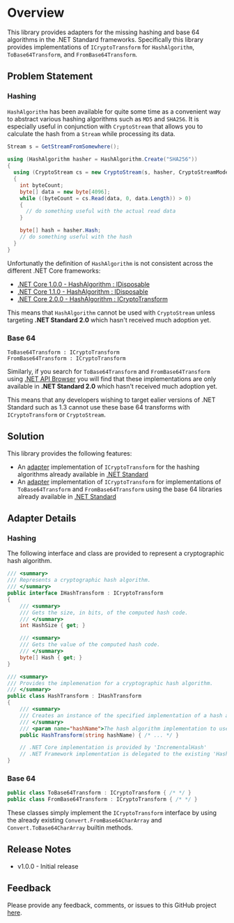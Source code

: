 ﻿# Overview

This library provides adapters for the missing hashing and base 64 algorithms in the .NET Standard frameworks. Specifically this library provides implementations of `ICryptoTransform` for `HashAlgorithm`, `ToBase64Transform`, and `FromBase64Transform`.

## Problem Statement

### Hashing

`HashAlgorithm` has been available for quite some time as a convenient way to abstract various hashing algorithms such as `MD5` and `SHA256`. It is especially useful in conjunction with `CryptoStream` that allows you to calculate the hash from a `Stream` while processing its data.

```csharp
Stream s = GetStreamFromSomewhere();
 
using (HashAlgorithm hasher = HashAlgorithm.Create("SHA256"))
{
  using (CryptoStream cs = new CryptoStream(s, hasher, CryptoStreamMode.Read) 
  {
    int byteCount;
    byte[] data = new byte[4096];
    while ((byteCount = cs.Read(data, 0, data.Length)) > 0)
    {
      // do something useful with the actual read data
    }

    byte[] hash = hasher.Hash;
    // do something useful with the hash
  }
}
```

Unfortunatly the definition of `HashAlgorithm` is not consistent across the different .NET Core frameworks:

* [.NET Core 1.0.0 - HashAlgorithm : IDisposable]
* [.NET Core 1.1.0 - HashAlgorithm : IDisposable]
* [.NET Core 2.0.0 - HashAlgorithm : ICryptoTransform]

This means that `HashAlgorithm` cannot be used with `CryptoStream` unless targeting __.NET Standard 2.0__ which hasn't received much adoption yet.

### Base 64

```
ToBase64Transform : ICryptoTransform
FromBase64Transform : ICryptoTransform
```

Similarly, if you search for `ToBase64Transform` and `FromBase64Transform` using [.NET API Browser] you will find that these implementations are only available in __.NET Standard 2.0__ which hasn't received much adoption yet.

This means that any developers wishing to target ealier versions of .NET Standard such as 1.3 cannot use these base 64 transforms with `ICryptoTransform` or `CryptoStream`.

## Solution

This library provides the following features:

* An [adapter] implementation of `ICryptoTransform` for the hashing algorithms already available in [.NET Standard]
* An [adapter] implementation of `ICryptoTransform` for implementations of `ToBase64Transform` and `FromBase64Transform` using the base 64 libraries already available in [.NET Standard]

## Adapter Details

### Hashing

The following interface and class are provided to represent a cryptographic hash algorithm.

```csharp
/// <summary>
/// Represents a cryptographic hash algorithm.
/// </summary>
public interface IHashTransform : ICryptoTransform
{
    /// <summary>
    /// Gets the size, in bits, of the computed hash code.
    /// </summary>
    int HashSize { get; }

    /// <summary>
    /// Gets the value of the computed hash code.
    /// </summary>
    byte[] Hash { get; }
}

/// <summary>
/// Provides the implemenation for a cryptographic hash algorithm.
/// </summary>
public class HashTransform : IHashTransform
{
    /// <summary>
    /// Creates an instance of the specified implementation of a hash algorithm.
    /// </summary>
    /// <param name="hashName">The hash algorithm implementation to use.</param>
    public HashTransform(string hashName) { /* ... */ }

    // .NET Core implementation is provided by 'IncrementalHash'
    // .NET Framework implementation is delegated to the existing 'HashAlgorithm' class
}
```

### Base 64

```csharp
public class ToBase64Transform : ICryptoTransform { /* */ }
public class FromBase64Transform : ICryptoTransform { /* */ }
```

These classes simply implement the `ICryptoTransform` interface by using the already existing `Convert.FromBase64CharArray` and `Convert.ToBase64CharArray` builtin methods.

## Release Notes

* v1.0.0 - Initial release

## Feedback
Please provide any feedback, comments, or issues to this GitHub project [here][issues].

[adapter]: https://en.wikipedia.org/wiki/Adapter_pattern
[issues]: https://github.com/NCodeGroup/NCode.CryptoTransforms/issues
[.NET Standard]: https://docs.microsoft.com/en-us/dotnet/standard/library
[.NET Standard 2.0]: https://github.com/dotnet/standard/blob/master/docs/netstandard-20/README.md
[.NET API Browser]: https://docs.microsoft.com/en-us/dotnet/api/
[.NET Core 1.0.0 - HashAlgorithm : IDisposable]: https://github.com/dotnet/corefx/blob/release/1.0.0/src/System.Security.Cryptography.Primitives/src/System/Security/Cryptography/HashAlgorithm.cs
[.NET Core 1.1.0 - HashAlgorithm : IDisposable]: https://github.com/dotnet/corefx/blob/release/1.1.0/src/System.Security.Cryptography.Primitives/src/System/Security/Cryptography/HashAlgorithm.cs
[.NET Core 2.0.0 - HashAlgorithm : ICryptoTransform]: https://github.com/dotnet/corefx/blob/release/2.0.0/src/System.Security.Cryptography.Primitives/src/System/Security/Cryptography/HashAlgorithm.cs
